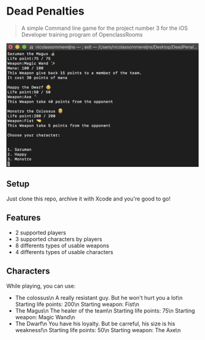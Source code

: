 # Dead Penalties
> A simple Command line game for the project number 3 for the iOS Developer training program of OpenclassRooms

<a href="https://github.com/Nicotrz"><img src="https://github.com/Nicotrz/DeadPenalties/blob/master/Capture%20d’écran%202019-11-20%20à%2020.19.51.png?raw=true" title="Dead Penalties" alt="Nicotrz"></a>
<!-- [![FVCproductions](https://github.com/Nicotrz/DeadPenalties/blob/master/Capture%20d’écran%202019-11-20%20à%2020.23.58.png?raw=true)](https://github.com/Nicotrz) -->

## Setup

Just clone this repo, archive it with Xcode and you're good to go!

## Features

- 2 supported players
- 3 supported characters by players
- 8 differents types of usable weapons
- 4 differents types of usable characters

## Characters

While playing, you can use:
- The colossus\n
A really resistant guy. But he won't hurt you a lot\n
Starting life points: 200\n
Starting weapon: Fist\n
- The Magus\n
The healer of the team\n
Starting life points: 75\n
Starting weapon: Magic Wand\n
- The Dwarf\n
You have his loyalty. But be carreful, his size is his weakness!\n
Starting life points: 50\n
Starting weapon: The Axe\n
